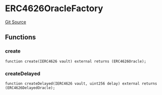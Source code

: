 # ERC4626OracleFactory
[Git Source](https://github.com/Level-Money/contracts/blob/2607489a5c9f8e78f7e44db8057f41dc3a8c07c9/src/v2/oracles/ERC4626OracleFactory.sol)


## Functions
### create


```solidity
function create(IERC4626 vault) external returns (ERC4626Oracle);
```

### createDelayed


```solidity
function createDelayed(IERC4626 vault, uint256 delay) external returns (ERC4626DelayedOracle);
```

